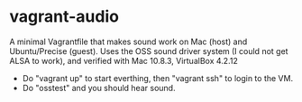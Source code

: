 vagrant-audio
=============

A minimal Vagrantfile that makes sound work on Mac (host) and Ubuntu/Precise (guest).
Uses the OSS sound driver system (I could not get ALSA to work), and verified with Mac 10.8.3, VirtualBox 4.2.12

- Do "vagrant up" to start everthing, then "vagrant ssh" to login to the VM.
- Do "osstest" and you should hear sound.